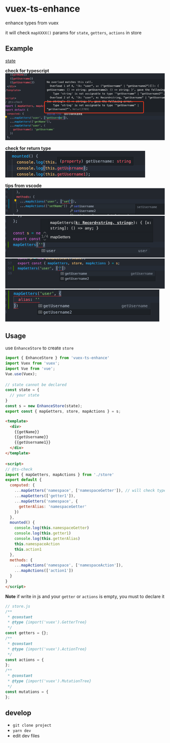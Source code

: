 # vuex-ts-enhance

enhance types from vuex 

it will check `mapXXXX()` params for `state`, `getters`, `actions` in store

## Example

[state](./dev/store.ts)

**check for typescript**
![](example/2020-04-30-18-48-36.png)

**check for return type**
![](example/2020-04-30-18-49-06.png)

**tips from vscode**
![](example/2020-04-30-18-49-23.png)
![](example/2020-05-14-19-29-15.png)
![](example/2020-05-14-19-29-28.png)
![](example/2020-05-14-19-34-36.png)
## Usage

use `EnhanceStore` to create `store`

```ts
import { EnhanceStore } from 'vuex-ts-enhance'
import Vuex from 'vuex';
import Vue from 'vue';
Vue.use(Vuex);

// state cannot be declared
const state = {
  // your state
}
const s = new EnhanceStore(state);
export const { mapGetters, store, mapActions } = s;

```

```html
<template>
  <div>
    {{getName}}
    {{getUsername}}
    {{getUsername1}}
  </div>
</template>

<script>
// @ts-check
import { mapGetters, mapActions } from './store'
export default {
  computed: {
    ...mapGetters('namespace', ['namespaceGetter']), // will check type
    ...mapGetters(['getter1']),
    ...mapGetters('namespace', {
      getterAlias: 'namespaceGetter'
    })
  },
  mounted() {
    console.log(this.namespaceGetter)
    console.log(this.getter1)
    console.log(this.getterAlias)
    this.namespaceAction
    this.action1
  },
  methods: {
    ...mapActions('namespace', ['namespaceAction']),
    ...mapActions(['action1'])
  }
}
</script>
```

**Note**
if write in js and your `getter` or `actions` is empty, you must to declare it

```js
// store.js
/**
 * @constant
 * @type {import('vuex').GetterTree}
 */
const getters = {};
/**
 * @constant
 * @type {import('vuex').ActionTree}
 */
const actions = {
};
/**
 * @constant
 * @type {import('vuex').MutationTree}
 */
const mutations = {
};
```

## develop

- `git clone project`
- `yarn dev`
- edit dev files
